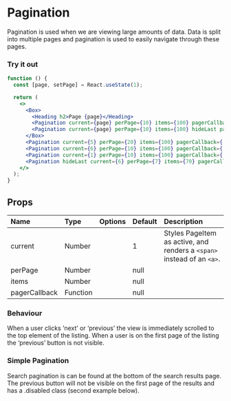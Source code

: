 # Pagination

Pagination is used when we are viewing large amounts of data.
Data is split into multiple pages and pagination is used to
easily navigate through these pages.

### Try it out

```.jsx
function () {
  const [page, setPage] = React.useState(1);

  return (
    <>
      <Box>
        <Heading h2>Page {page}</Heading>
        <Pagination current={page} perPage={10} items={100} pagerCallback={(n) => setPage(n)} />
        <Pagination current={page} perPage={10} items={100} hideLast pagerCallback={(n) => setPage(n)} />
      </Box>
      <Pagination current={5} perPage={20} items={100} pagerCallback={(n) => alert(n)} />
      <Pagination current={6} perPage={10} items={100} pagerCallback={(n) => alert(n)} />
      <Pagination current={1} perPage={10} items={100} pagerCallback={(n) => alert(n)} />
      <Pagination hideLast current={6} perPage={7} items={70} pagerCallback={(n) => alert(n)} />
    </>
  );
}
```

## Props

| Name | Type | Options | Default | Description |
| :- | :- | :-: | :- | :- |
| current | Number |  | 1 | Styles PageItem as active, and renders a `<span>` instead of an `<a>`.  |
| perPage | Number | | null |  |
| items | Number | | null |  |
| pagerCallback | Function | | null |  |

### Behaviour
When a user clicks ‘next’ or ‘previous’ the view is immediately scrolled to the top element of the listing. When a user is on the first page of the listing the ‘previous’ button is not visible.

### Simple Pagination
Search pagination is can be found at the bottom of the search results page.
The previous button will not be visible on the first page of the results and has a .disabled class (second example below).

